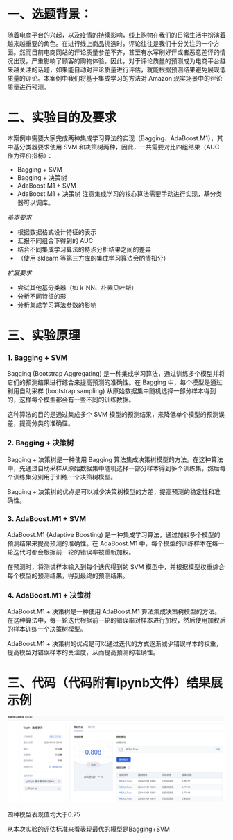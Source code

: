 # 一、选题背景：
随着电商平台的兴起，以及疫情的持续影响，线上购物在我们的日常生活中扮演着越来越重要的角色。在进行线上商品挑选时，评论往往是我们十分关注的一个方面。然而目前电商网站的评论质量参差不齐，甚至有水军刷好评或者恶意差评的情况出现，严重影响了顾客的购物体验。因此，对于评论质量的预测成为电商平台越来越关注的话题，如果能自动对评论质量进行评估，就能根据预测结果避免展现低质量的评论。本案例中我们将基于集成学习的方法对 Amazon 现实场景中的评论质量进行预测。

# 二、实验目的及要求
本案例中需要大家完成两种集成学习算法的实现（Bagging、AdaBoost.M1），其中基分类器要求使用 SVM 和决策树两种，因此，一共需要对比四组结果（AUC 作为评价指标）：
- Bagging + SVM
- Bagging + 决策树
- AdaBoost.M1 + SVM
- AdaBoost.M1 + 决策树
注意集成学习的核心算法需要手动进行实现，基分类器可以调库。

*基本要求*
- 根据数据格式设计特征的表示
- 汇报不同组合下得到的 AUC
- 结合不同集成学习算法的特点分析结果之间的差异
- （使用 sklearn 等第三方库的集成学习算法会酌情扣分）

*扩展要求*
- 尝试其他基分类器（如 k-NN、朴素贝叶斯）
- 分析不同特征的影
- 分析集成学习算法参数的影响



# 三、实验原理
### 1. Bagging + SVM
Bagging (Bootstrap Aggregating) 是一种集成学习算法，通过训练多个模型并将它们的预测结果进行综合来提高预测的准确性。在 Bagging 中，每个模型是通过利用自助采样 (bootstrap sampling) 从原始数据集中随机选择一部分样本得到的，这样每个模型都会有一些不同的训练数据。

这种算法的目的是通过集成多个 SVM 模型的预测结果，来降低单个模型的预测误差，提高分类的准确性。

### 2. Bagging + 决策树
Bagging + 决策树是一种使用 Bagging 算法集成决策树模型的方法。在这种算法中，先通过自助采样从原始数据集中随机选择一部分样本得到多个训练集，然后每个训练集分别用于训练一个决策树模型。

Bagging + 决策树的优点是可以减少决策树模型的方差，提高预测的稳定性和准确性。

### 3. AdaBoost.M1 + SVM
AdaBoost.M1 (Adaptive Boosting) 是一种集成学习算法，通过加权多个模型的预测结果来提高预测的准确性。在 AdaBoost.M1 中，每个模型的训练样本在每一轮迭代时都会根据前一轮的错误率被重新加权。

在预测时，将测试样本输入到每个迭代得到的 SVM 模型中，并根据模型权重综合每个模型的预测结果，得到最终的预测结果。

### 4. AdaBoost.M1 + 决策树
AdaBoost.M1 + 决策树是一种使用 AdaBoost.M1 算法集成决策树模型的方法。在这种算法中，每一轮迭代根据前一轮的错误率对样本进行加权，然后使用加权后的样本训练一个决策树模型。

AdaBoost.M1 + 决策树的优点是可以通过迭代的方式逐渐减少错误样本的权重，提高模型对错误样本的关注度，从而提高预测的准确性。


# 三、代码（代码附有ipynb文件）结果展示例

<img src="./figure1.png"></img>

四种模型表现值均大于0.75

从本次实验的评估标准来看表现最优的模型是Bagging+SVM


